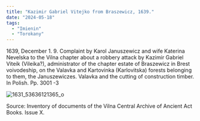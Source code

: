 ```yaml
---
title: "Kazimir Gabriel Vitejko from Braszewicz, 1639."
date: "2024-05-18"
tags: 
  - "Imienin"
  - "Torokany"
---
```


1639, December 1. 9. Complaint by Karol Januszewicz and wife Katerina Nevelska to the Vilna chapter about a robbery attack by Kazimir Gabriel Viteik (Vileika?), administrator of the chapter estate of Braszewicz in Brest voivodeship, on the Valavka and Kartovinka (Karlovitska) forests belonging to them, the Januszewiczes. Valavka and the cutting of construction timber. In Polish. Pp. 3001 -3

![1631_53636121365_o](https://github.com/escfrpls/drochiczynpoleski/assets/125834172/be04242e-e4d6-4c46-b8d5-fc142bc56ceb)

Source: Inventory of documents of the Vilna Central Archive of Ancient Act Books. Issue X.

